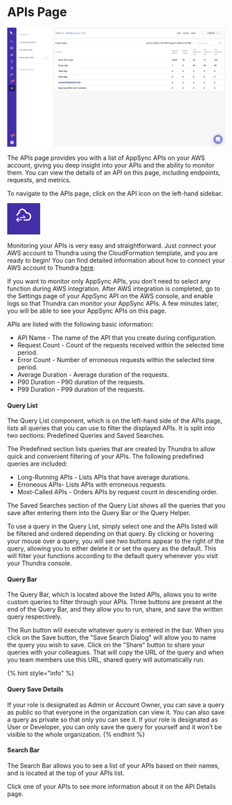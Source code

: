 # APIs Page

![](<../.gitbook/assets/image (92).png>)

The APIs page provides you with a list of AppSync APIs on your AWS account, giving you deep insight into your APIs and the ability to monitor them. You can view the details of an API on this page, including endpoints, requests, and metrics.&#x20;

To navigate to the APIs page, click on the API icon on the left-hand sidebar.

![APIs Page Icon](<../.gitbook/assets/image (69).png>)

Monitoring your APIs is very easy and straightforward. Just connect your AWS account to Thundra using the CloudFormation template, and you are ready to begin! You can find detailed information about how to connect your AWS account to Thundra [here](../getting-started/quick-start-guide/connect-thundra.md).&#x20;

If you want to monitor only AppSync APIs, you don't need to select any function during AWS integration. After AWS integration is completed, go to the Settings page of your AppSync API on the AWS console, and enable logs so that Thundra can monitor your AppSync APIs. A few minutes later, you will be able to see your AppSync APIs on this page.

APIs are listed with the following basic information:

* API Name - The name of the API that you create during configuration.
* Request Count - Count of the requests received within the selected time period.
* Error Count - Number of erroneous requests within the selected time period.
* Average Duration - Average duration of the requests.
* P90 Duration - P90 duration of the requests.
* P99 Duration - P99 duration of the requests.

#### Query List

The Query List component, which is on the left-hand side of the APIs page, lists all queries that you can use to filter the displayed APIs. It is split into two sections: Predefined Queries and Saved Searches.

The Predefined section lists queries that are created by Thundra to allow quick and convenient filtering of your APIs. The following predefined queries are included:

* Long-Running APIs - Lists APIs that have average durations.
* Erroneous APIs- Lists APIs with erroneous requests.
* Most-Called APIs - Orders APIs by request count in descending order.

The Saved Searches section of the Query List shows all the queries that you save after entering them into the Query Bar or the Query Helper.

To use a query in the Query List, simply select one and the APIs listed will be filtered and ordered depending on that query. By clicking or hovering your mouse over a query, you will see two buttons appear to the right of the query, allowing you to either delete it or set the query as the default. This will filter your functions according to the default query whenever you visit your Thundra console.

#### Query Bar

The Query Bar, which is located above the listed APIs, allows you to write custom queries to filter through your APIs. Three buttons are present at the end of the Query Bar, and they allow you to run, share, and save the written query respectively.

The Run button will execute whatever query is entered in the bar. When you click on the Save button, the "Save Search Dialog" will allow you to name the query you wish to save. Click on the  "Share" button to share your queries with your colleagues. That will copy the URL of the query and when you team members use this URL, shared query will automatically run.

{% hint style="info" %}
#### Query Save Details

If your role is designated as Admin or Account Owner, you can save a query as public so that everyone in the organization can view it. You can also save a query as private so that only you can see it. If your role is designated as User or Developer, you can only save the query for yourself and it won't be visible to the whole organization.
{% endhint %}

#### Search Bar

The Search Bar allows you to see a list of your APIs based on their names, and is located at the top of your APIs list.

Click one of your APIs to see more information about it on the API Details page.
